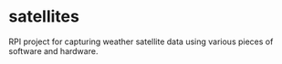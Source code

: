 # satellites
RPI project for capturing weather satellite data using various pieces of software and hardware.
